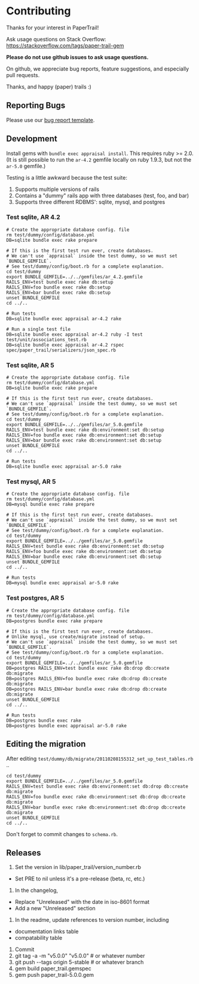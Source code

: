 # Contributing

Thanks for your interest in PaperTrail!

Ask usage questions on Stack Overflow:
https://stackoverflow.com/tags/paper-trail-gem

**Please do not use github issues to ask usage questions.**

On github, we appreciate bug reports, feature
suggestions, and especially pull requests.

Thanks, and happy (paper) trails :)

## Reporting Bugs

Please use our [bug report template][1].

## Development

Install gems with `bundle exec appraisal install`. This requires ruby >= 2.0.
(It is still possible to run the `ar-4.2` gemfile locally on ruby 1.9.3, but
not the `ar-5.0` gemfile.)

Testing is a little awkward because the test suite:

1. Supports multiple versions of rails
1. Contains a "dummy" rails app with three databases (test, foo, and bar)
1. Supports three different RDBMS': sqlite, mysql, and postgres

### Test sqlite, AR 4.2

```
# Create the appropriate database config. file
rm test/dummy/config/database.yml
DB=sqlite bundle exec rake prepare

# If this is the first test run ever, create databases.
# We can't use `appraisal` inside the test dummy, so we must set `BUNDLE_GEMFILE`.
# See test/dummy/config/boot.rb for a complete explanation.
cd test/dummy
export BUNDLE_GEMFILE=../../gemfiles/ar_4.2.gemfile
RAILS_ENV=test bundle exec rake db:setup
RAILS_ENV=foo bundle exec rake db:setup
RAILS_ENV=bar bundle exec rake db:setup
unset BUNDLE_GEMFILE
cd ../..

# Run tests
DB=sqlite bundle exec appraisal ar-4.2 rake

# Run a single test file
DB=sqlite bundle exec appraisal ar-4.2 ruby -I test test/unit/associations_test.rb
DB=sqlite bundle exec appraisal ar-4.2 rspec spec/paper_trail/serializers/json_spec.rb
```

### Test sqlite, AR 5

```
# Create the appropriate database config. file
rm test/dummy/config/database.yml
DB=sqlite bundle exec rake prepare

# If this is the first test run ever, create databases.
# We can't use `appraisal` inside the test dummy, so we must set `BUNDLE_GEMFILE`.
# See test/dummy/config/boot.rb for a complete explanation.
cd test/dummy
export BUNDLE_GEMFILE=../../gemfiles/ar_5.0.gemfile
RAILS_ENV=test bundle exec rake db:environment:set db:setup
RAILS_ENV=foo bundle exec rake db:environment:set db:setup
RAILS_ENV=bar bundle exec rake db:environment:set db:setup
unset BUNDLE_GEMFILE
cd ../..

# Run tests
DB=sqlite bundle exec appraisal ar-5.0 rake
```

### Test mysql, AR 5

```
# Create the appropriate database config. file
rm test/dummy/config/database.yml
DB=mysql bundle exec rake prepare

# If this is the first test run ever, create databases.
# We can't use `appraisal` inside the test dummy, so we must set `BUNDLE_GEMFILE`.
# See test/dummy/config/boot.rb for a complete explanation.
cd test/dummy
export BUNDLE_GEMFILE=../../gemfiles/ar_5.0.gemfile
RAILS_ENV=test bundle exec rake db:environment:set db:setup
RAILS_ENV=foo bundle exec rake db:environment:set db:setup
RAILS_ENV=bar bundle exec rake db:environment:set db:setup
unset BUNDLE_GEMFILE
cd ../..

# Run tests
DB=mysql bundle exec appraisal ar-5.0 rake
```

### Test postgres, AR 5

```
# Create the appropriate database config. file
rm test/dummy/config/database.yml
DB=postgres bundle exec rake prepare

# If this is the first test run ever, create databases.
# Unlike mysql, use create/migrate instead of setup.
# We can't use `appraisal` inside the test dummy, so we must set `BUNDLE_GEMFILE`.
# See test/dummy/config/boot.rb for a complete explanation.
cd test/dummy
export BUNDLE_GEMFILE=../../gemfiles/ar_5.0.gemfile
DB=postgres RAILS_ENV=test bundle exec rake db:drop db:create db:migrate
DB=postgres RAILS_ENV=foo bundle exec rake db:drop db:create db:migrate
DB=postgres RAILS_ENV=bar bundle exec rake db:drop db:create db:migrate
unset BUNDLE_GEMFILE
cd ../..

# Run tests
DB=postgres bundle exec rake
DB=postgres bundle exec appraisal ar-5.0 rake
```

## Editing the migration

After editing `test/dummy/db/migrate/20110208155312_set_up_test_tables.rb` ..

```
cd test/dummy
export BUNDLE_GEMFILE=../../gemfiles/ar_5.0.gemfile
RAILS_ENV=test bundle exec rake db:environment:set db:drop db:create db:migrate
RAILS_ENV=foo bundle exec rake db:environment:set db:drop db:create db:migrate
RAILS_ENV=bar bundle exec rake db:environment:set db:drop db:create db:migrate
unset BUNDLE_GEMFILE
cd ../..
```

Don't forget to commit changes to `schema.rb`.

## Releases

1. Set the version in lib/paper_trail/version_number.rb
  - Set PRE to nil unless it's a pre-release (beta, rc, etc.)
1. In the changelog,
  - Replace "Unreleased" with the date in iso-8601 format
  - Add a new "Unreleased" section
1. In the readme, update references to version number, including
  - documentation links table
  - compatability table
1. Commit
1. git tag -a -m "v5.0.0" "v5.0.0" # or whatever number
1. git push --tags origin 5-stable # or whatever branch
1. gem build paper_trail.gemspec
1. gem push paper_trail-5.0.0.gem

[1]: https://github.com/airblade/paper_trail/blob/master/doc/bug_report_template.rb
